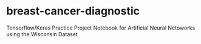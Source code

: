 # breast-cancer-diagnostic
Tensorflow/Keras Practice Project Notebook for Artificial Neural Netoworks using the Wisconsin Dataset

